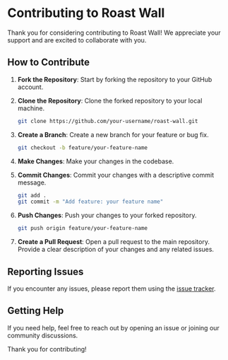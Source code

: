 # Contributing to Roast Wall

Thank you for considering contributing to Roast Wall! We appreciate your support and are excited to collaborate with you.

## How to Contribute

1. **Fork the Repository**: Start by forking the repository to your GitHub account.

2. **Clone the Repository**: Clone the forked repository to your local machine.
    ```sh
    git clone https://github.com/your-username/roast-wall.git
    ```

3. **Create a Branch**: Create a new branch for your feature or bug fix.
    ```sh
    git checkout -b feature/your-feature-name
    ```

4. **Make Changes**: Make your changes in the codebase.

5. **Commit Changes**: Commit your changes with a descriptive commit message.
    ```sh
    git add .
    git commit -m "Add feature: your feature name"
    ```

6. **Push Changes**: Push your changes to your forked repository.
    ```sh
    git push origin feature/your-feature-name
    ```

7. **Create a Pull Request**: Open a pull request to the main repository. Provide a clear description of your changes and any related issues.

## Reporting Issues

If you encounter any issues, please report them using the [issue tracker](https://github.com/whalebox45/roast-wall/issues).

## Getting Help

If you need help, feel free to reach out by opening an issue or joining our community discussions.

Thank you for contributing!
